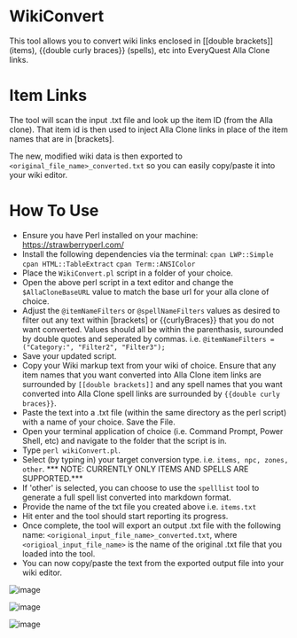 # WikiConvert

This tool allows you to convert wiki links enclosed in [[double brackets]] (items), {{double curly braces}} (spells), etc into EveryQuest Alla Clone links.

# Item Links
The tool will scan the input .txt file and look up the item ID (from the Alla clone). That item id is then used to inject Alla Clone links in place of the item names
that are in [brackets]. 

The new, modified wiki data is then exported to `<original_file_name>_converted.txt` so you can easily copy/paste it into your wiki editor.


# How To Use

- Ensure you have Perl installed on your machine: https://strawberryperl.com/
- Install the following dependencies via the terminal:
```cpan LWP::Simple```
```cpan HTML::TableExtract```
```cpan Term::ANSIColor```
- Place the `WikiConvert.pl` script in a folder of your choice.
- Open the above perl script in a text editor and change the `$AllaCloneBaseURL` value to match the base url for your alla clone of choice.
- Adjust the `@itemNameFilters` or `@spellNameFilters` values as desired to filter out any text within [brackets] or {{curlyBraces}} that you do not want converted. Values should all be within the parenthasis, surounded by double quotes and seperated by commas. i.e. `@itemNameFilters = ("Category:", "Filter2", "Filter3");`
- Save your updated script.
- Copy your Wiki markup text from your wiki of choice. Ensure that any item names that you want converted into Alla Clone item links are surrounded by `[[double brackets]]` and any spell names that you want converted into Alla Clone spell links are surrounded by `{{double curly braces}}`.
- Paste the text into a .txt file (within the same directory as the perl script) with a name of your choice. Save the File.
- Open your terminal application of choice (i.e. Command Prompt, Power Shell, etc) and navigate to the folder that the script is in.
- Type `perl wikiConvert.pl`.
- Select (by typing in) your target conversion type. i.e. `items, npc, zones, other`. *** NOTE: CURRENTLY ONLY ITEMS AND SPELLS ARE SUPPORTED.***
- If 'other' is selected, you can choose to use the `spelllist` tool to generate a full spell list converted into markdown format.
- Provide the name of the txt file you created above i.e. `items.txt`
- Hit enter and the tool should start reporting its progress.
- Once complete, the tool will export an output .txt file with the following name: `<origional_input_file_name>_converted.txt`, where `<origioal_input_file_name>` 
is the name of the original .txt file that you loaded into the tool.
- You can now copy/paste the text from the exported output file into your wiki editor. 


![image](https://user-images.githubusercontent.com/76063792/213879566-01cefc9e-84de-4b2c-a261-44e0473cddee.png)

![image](https://user-images.githubusercontent.com/76063792/213879597-9298577b-9073-4484-9b40-a96bd7fc858e.png)

![image](https://user-images.githubusercontent.com/76063792/213879779-c304dd54-045f-4673-9590-04672a404a11.png)

